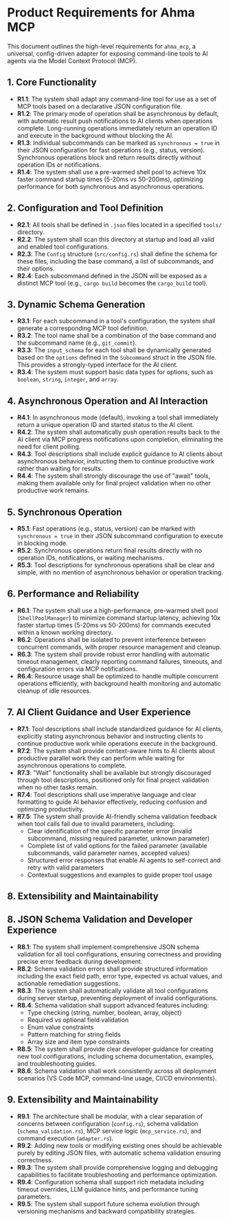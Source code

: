 # Product Requirements for Ahma MCP

This document outlines the high-level requirements for `ahma_mcp`, a universal, config-driven adapter for exposing command-line tools to AI agents via the Model Context Protocol (MCP).

## 1. Core Functionality

- **R1.1**: The system shall adapt any command-line tool for use as a set of MCP tools based on a declarative JSON configuration file.
- **R1.2**: The primary mode of operation shall be asynchronous by default, with automatic result push notifications to AI clients when operations complete. Long-running operations immediately return an operation ID and execute in the background without blocking the AI.
- **R1.3**: Individual subcommands can be marked as `synchronous = true` in their JSON configuration for fast operations (e.g., status, version). Synchronous operations block and return results directly without operation IDs or notifications.
- **R1.4**: The system shall use a pre-warmed shell pool to achieve 10x faster command startup times (5-20ms vs 50-200ms), optimizing performance for both synchronous and asynchronous operations.

## 2. Configuration and Tool Definition

- **R2.1**: All tools shall be defined in `.json` files located in a specified `tools/` directory.
- **R2.2**: The system shall scan this directory at startup and load all valid and enabled tool configurations.
- **R2.3**: The `Config` structure (`src/config.rs`) shall define the schema for these files, including the base command, a list of subcommands, and their options.
- **R2.4**: Each subcommand defined in the JSON will be exposed as a distinct MCP tool (e.g., `cargo build` becomes the `cargo_build` tool).

## 3. Dynamic Schema Generation

- **R3.1**: For each subcommand in a tool's configuration, the system shall generate a corresponding MCP tool definition.
- **R3.2**: The tool name shall be a combination of the base command and the subcommand name (e.g., `git_commit`).
- **R3.3**: The `input_schema` for each tool shall be dynamically generated based on the `options` defined in the `Subcommand` struct in the JSON file. This provides a strongly-typed interface for the AI client.
- **R3.4**: The system must support basic data types for options, such as `boolean`, `string`, `integer`, and `array`.

## 4. Asynchronous Operation and AI Interaction

- **R4.1**: In asynchronous mode (default), invoking a tool shall immediately return a unique operation ID and started status to the AI client.
- **R4.2**: The system shall automatically push operation results back to the AI client via MCP progress notifications upon completion, eliminating the need for client polling.
- **R4.3**: Tool descriptions shall include explicit guidance to AI clients about asynchronous behavior, instructing them to continue productive work rather than waiting for results.
- **R4.4**: The system shall strongly discourage the use of "await" tools, making them available only for final project validation when no other productive work remains.

## 5. Synchronous Operation

- **R5.1**: Fast operations (e.g., status, version) can be marked with `synchronous = true` in their JSON subcommand configuration to execute in blocking mode.
- **R5.2**: Synchronous operations return final results directly with no operation IDs, notifications, or waiting mechanisms.
- **R5.3**: Tool descriptions for synchronous operations shall be clear and simple, with no mention of asynchronous behavior or operation tracking.

## 6. Performance and Reliability

- **R6.1**: The system shall use a high-performance, pre-warmed shell pool (`ShellPoolManager`) to minimize command startup latency, achieving 10x faster startup times (5-20ms vs 50-200ms) for commands executed within a known working directory.
- **R6.2**: Operations shall be isolated to prevent interference between concurrent commands, with proper resource management and cleanup.
- **R6.3**: The system shall provide robust error handling with automatic timeout management, clearly reporting command failures, timeouts, and configuration errors via MCP notifications.
- **R6.4**: Resource usage shall be optimized to handle multiple concurrent operations efficiently, with background health monitoring and automatic cleanup of idle resources.

## 7. AI Client Guidance and User Experience

- **R7.1**: Tool descriptions shall include standardized guidance for AI clients, explicitly stating asynchronous behavior and instructing clients to continue productive work while operations execute in the background.
- **R7.2**: The system shall provide context-aware hints to AI clients about productive parallel work they can perform while waiting for asynchronous operations to complete.
- **R7.3**: "Wait" functionality shall be available but strongly discouraged through tool descriptions, positioned only for final project validation when no other tasks remain.
- **R7.4**: Tool descriptions shall use imperative language and clear formatting to guide AI behavior effectively, reducing confusion and optimizing productivity.
- **R7.5**: The system shall provide AI-friendly schema validation feedback when tool calls fail due to invalid parameters, including:
  - Clear identification of the specific parameter error (invalid subcommand, missing required parameter, unknown parameter)
  - Complete list of valid options for the failed parameter (available subcommands, valid parameter names, accepted values)
  - Structured error responses that enable AI agents to self-correct and retry with valid parameters
  - Contextual suggestions and examples to guide proper tool usage

## 8. Extensibility and Maintainability

## 8. JSON Schema Validation and Developer Experience

- **R8.1**: The system shall implement comprehensive JSON schema validation for all tool configurations, ensuring correctness and providing precise error feedback during development.
- **R8.2**: Schema validation errors shall provide structured information including the exact field path, error type, expected vs actual values, and actionable remediation suggestions.
- **R8.3**: The system shall automatically validate all tool configurations during server startup, preventing deployment of invalid configurations.
- **R8.4**: Schema validation shall support advanced features including:
  - Type checking (string, number, boolean, array, object)
  - Required vs optional field validation
  - Enum value constraints
  - Pattern matching for string fields
  - Array size and item type constraints
- **R8.5**: The system shall provide clear developer guidance for creating new tool configurations, including schema documentation, examples, and troubleshooting guides.
- **R8.6**: Schema validation shall work consistently across all deployment scenarios (VS Code MCP, command-line usage, CI/CD environments).

## 9. Extensibility and Maintainability

- **R9.1**: The architecture shall be modular, with a clear separation of concerns between configuration (`config.rs`), schema validation (`schema_validation.rs`), MCP service logic (`mcp_service.rs`), and command execution (`adapter.rs`).
- **R9.2**: Adding new tools or modifying existing ones should be achievable purely by editing JSON files, with automatic schema validation ensuring correctness.
- **R9.3**: The system shall provide comprehensive logging and debugging capabilities to facilitate troubleshooting and performance optimization.
- **R9.4**: Configuration schema shall support rich metadata including timeout overrides, LLM guidance hints, and performance tuning parameters.
- **R9.5**: The system shall support future schema evolution through versioning mechanisms and backward compatibility strategies.
